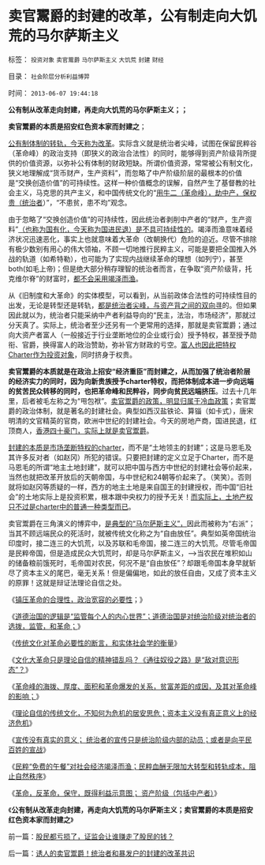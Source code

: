 # 卖官鬻爵的封建的改革，公有制走向大饥荒的马尔萨斯主义

标签： `投资对象` `卖官鬻爵` `马尔萨斯主义` `大饥荒` `封建` `财经` 

目录： `社会阶层分析利益博羿`

时间： `2013-06-07 19:44:18`

**公有制从改革走向封建，再走向大饥荒的马尔萨斯主义；；**

**卖官鬻爵的本质是招安红色资本家而封建之**；

[](http://photo.blog.sina.com.cn/showpic.html#blogid=5563a64d0102ebma&url=http://s3.sinaimg.cn/orignal/5563a64dgde8ef8f941d2)

[公有制体制的转轨，今天称为改革](../../../2013/5/18/推动社会进步的违法“犯罪”，阻止转型的“监管”“严刑峻法”.md)。实际含义就是统治者尖峰，试图在保留民粹谷（革命峰）的政治支持（即狭义的政治合法性）的同时，能够得到资产阶级背所提供的价值资源，以弥补公有体制的财政短缺。所谓价值资源，常常被公有制文化，狭义地理解成“货币财产，生产资料”，而忽略了中产阶级阶层的最根本的价值是“交换创造价值”的可持续性。这样一种价值概念的误解，自然产生了基督教的社会主义，马克思的共产主义，和中国传统文化的“[用牛二（革命峰），劫中产，保权贵（统治者](../../../2009/10/13/两千年社稷延寿之九字真言.md)）”，“不患贫，患不均”观念。

由于忽略了“交换创造价值”的可持续性，因此统治者剥削中产者的“财产，生产资料”[（也称为国有化，今天称为国进民退）是不具可持续性的](../../../2013/5/17/监管的含义就是把所有企业国有化，国进民退.md)。竭泽而渔意味着经济状况迅速恶化，事实上也就意味着大革命（改朝换代）危险的迫近。尽管不排除有极少数别有用心的伟大领袖，不顾一切地推行民粹主义，可能是要把全国推入外战的轨道（如希特勒），也可能为了实现内战继续革命的理想（如列宁），甚至both(如毛上帝)；但是绝大部分稍存理智的统治者而言，在争取“资产阶级背，托克维尔脊”的财富时，[都不会采用竭泽而渔](../../../2013/6/5/竭泽而渔的理论自信，杀鸡取卵的回光返照.md)。

从《旧制度和大革命》的实体模型，可以看到，从当前政体合法性的可持续性目的出发，无论是转型还是转轨，[都是统治者尖峰，与资产背之间的双向寻](../../../2012/1/4/民主进程，既非从下而上，也非从上而下.md)的。但如果因此就以为，统治者只能采纳中产者利益导向的“民主，法治，市场经济”，那就过分天真了。实际上，统治者至少还另有一个更常用的选择，那就是卖官鬻爵；通过向大资产者富人（一般接近于行业垄断地位的企业或行会）授予特权，甚至授予勋衔、官爵，换得富人的政治赞助，弥补官方财政的亏空。[富人也因此把特权Charter作为投资对象](../../../2011/11/16/“信仰”“无私”“道德”“向弱者倾斜”的含义.md)，同时挤身于权贵。

**卖官鬻爵的本质就是在政治上招安“经济重臣”而封建之，从而加强了统治者阶层的经济实力的同时，因为向新贵族授予charter特权，而把体制成本进一步向远端的贫苦民众转移的同时，也把革命峰和民粹谷，同步向贫民远端挤压**。过去十几年里，后者被毛左称之为“甩包袱”。[卖官鬻爵的政策，明显归属于冷血政策](../../../2013/5/28/传统革命观念误解独裁者，革命强制统治者倒向冷血政策.md)；卖官鬻爵的政治体制，就是著名的封建社会。典型如西汉盐铁论、算锱（如卡式），唐宋明清的文官精英的官商，欧洲中世纪的封建社会。今天的房地产商，国进民退，红顶商人，[香港四十豪门，实际上就是卖官鬻爵](../../../2013/2/18/香港不民主，也不自由，资本主义程度不高.md)。

[封建的本质是市场垄断特权的charter](../../../2012/3/2/中世纪Charter等级社会的阶级死亡次序排定.md)，而不是“土地领主的封建”；这是马恩毛及其许多反对者（如赵冈）所犯的错误。只要把封建的定义立足于Charter，而不是马恩毛的所谓“地主土地封建”，就可以把中国与西方中世纪的封建社会等价起来，当然也就把改革开放后的天朝帝国，与中世纪和24朝等价起来了。（笑笑）。否则就将如赵冈等质疑的一样，西方的地主土地是来自国王的封建授权，而中国“旧社会”的土地实际上是投资积累，根本跟中央权力的授予无关！[而实际上，土地产权只不过是charter中的普通一种类型而已](../../../2009/1/20/把土地产权还给农民，让土地私有化！.md)。

卖官鬻爵在三角演义的博弈中，[是典型的“马尔萨斯主义”，](../../../2013/3/10/马尔萨斯主义就是封建社会及特征.md)因此而被称为“右派”；当其不顾远端民众的死活时，就被传统文化称之为“自由放任”。典型如英帝国统治印度时，接二连三的大饥荒，以及苏联和毛帝国，接二连三的大饥荒。尽管毛帝国是民粹帝国，但是造成民众大饥荒时，却是马尔萨斯主义，——>当农民在堆积如山的储备粮前饿死时，毛帝国对农民，何况不是“自由放任”？却跟毛帝国本身早就斩尽了资本主义的尾巴，毫无关系！但是偏偏地，如此的放任自由，又成了资本主义的原罪！这就是辩证法理论自信之处。

《[镇压革命的合理性，政治宽容的必要性](../../../2013/6/4/反革命的合理性，政治宽容的必要性.md)；》

《[道德治国的逻辑是“监管每个人的内心世界”；道德治国是对统治阶级对统治者的选拨，监管，和革命；](../../../2013/6/4/成者王侯败者寇！道德治国的选拨，监管，革命.md)》

《[传统文化对革命必要性的断言，和实体社会学的衡量](../../../2013/6/4/传统文化对革命必要性的断言，和实体社会学的衡量；.md)》

《[文化大革命只是理论自信的精神错乱吗？《通往奴役之路》是“敌对意识形态”？](../../../2013/6/4/《通往奴役之路》是“敌对意识形态”“意图颠覆”？.md)》

《[革命峰的海拨、厚度、面积和革命爆发的关系，贫富差距的成因，及其对革命峰的影响；](../../../2013/6/5/从贫富差距的成因理解革命峰，美国社会比中国要稳定得多.md)》

《[理论自信的传统文化，不知何为危机的居安思危；资本主义没有真正意义上的经济危机](../../../2013/6/5/竭泽而渔的理论自信，杀鸡取卵的回光返照.md)》

《[宣传没有真实的意义； 统治者的宣传只是统治阶级内部的动员；或者是向平民百姓的宣战](../../../2013/6/6/宣传只是统治阶级内部的动员；或者是向平民百姓的宣战.md)》

《[民粹“免费的午餐”对社会经济竭泽而渔；民粹血酬无限加大转型和转轨成本，阻止自然秩序](../../../2013/6/6/民粹革命队伍的血酬是民主进程的纯粹阻力；.md)》

《[革命，反革命，保守，既得利益示意图； 资产阶级（包括中产者）](../../../2013/6/6/革命，反革命，保守，既得利益的结构图及说明.md)》

《**公有制从改革走向封建，再走向大饥荒的马尔萨斯主义；卖官鬻爵的本质是招安红色资本家而封建之**》



前一篇：[股民都亏损了，证监会让谁赚走了股民的钱？](../../../2013/6/6/股民都亏损了，证监会让谁赚走了股民的钱？.md)

后一篇：[诱人的卖官鬻爵！统治者和暴发户的封建的改革共识](../../../2013/6/7/诱人的卖官鬻爵！统治者和暴发户的封建的改革共识.md)